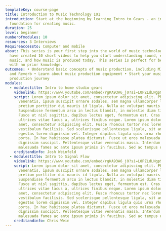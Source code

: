 ```yaml
---
templateKey: course-page
title: Introduction to Music Technology 101
introduction: Start at the beginning by learning Intro to Gears - an important
  foundation for creating music.
duration: 25
level: beginner
numberofmodules: 10
resources: 3 Interviews
Requireaccessto: Computer and mobile
about: This series is your first step into the world of music technology. We
  have created 10 short videos to help you start understanding sound, electronic
  music, and how music is produced today. This series is perfect for beginners
  with no prior knowledge.
outcomes: • Understand basic concepts of music production, including MIDI, EQ
  and Reverb • Learn about music production equipment • Start your music
  production journey
modules:
  - modulestitle: Intro to home studio gears
    videolink: https://www.youtube.com/embed/rgKA93A6_j0?si=L0PZLdLNgp9f4t1Y
    script: Lorem ipsum dolor sit amet, consectetur adipiscing elit. Phasellus
      venenatis, ipsum suscipit ornare sodales, sem magna ullamcorper lacus,
      pretium porttitor dui mauris id ligula. Nulla ac volutpat mauris.
      Suspendisse fermentum arcu in lectus blandit, in molestie diam tincidunt.
      Fusce ut nisl sagittis, dapibus lectus eget, fermentum est. Cras neque ex,
      ultrices vitae lacus a, ultrices finibus neque. Lorem ipsum dolor sit
      amet, consectetur adipiscing elit. Fusce rhoncus tortor nec lorem
      vestibulum facilisis. Sed scelerisque pellentesque ligula, sit amet
      egestas lorem dignissim vel. Integer dapibus ligula quis urna rhoncus
      porta. In hac habitasse platea dictumst. Fusce ut eros malesuada augue
      dignissim suscipit. Pellentesque vitae venenatis massa. Interdum et
      malesuada fames ac ante ipsum primis in faucibus. Sed ac tempus urna.
    creditandinfo: Josh Weinfeld
  - modulestitle: Intro to Signal Flow
    videolink: https://www.youtube.com/embed/rgKA93A6_j0?si=L0PZLdLNgp9f4t1Y
    script: Lorem ipsum dolor sit amet, consectetur adipiscing elit. Phasellus
      venenatis, ipsum suscipit ornare sodales, sem magna ullamcorper lacus,
      pretium porttitor dui mauris id ligula. Nulla ac volutpat mauris.
      Suspendisse fermentum arcu in lectus blandit, in molestie diam tincidunt.
      Fusce ut nisl sagittis, dapibus lectus eget, fermentum est. Cras neque ex,
      ultrices vitae lacus a, ultrices finibus neque. Lorem ipsum dolor sit
      amet, consectetur adipiscing elit. Fusce rhoncus tortor nec lorem
      vestibulum facilisis. Sed scelerisque pellentesque ligula, sit amet
      egestas lorem dignissim vel. Integer dapibus ligula quis urna rhoncus
      porta. In hac habitasse platea dictumst. Fusce ut eros malesuada augue
      dignissim suscipit. Pellentesque vitae venenatis massa. Interdum et
      malesuada fames ac ante ipsum primis in faucibus. Sed ac tempus urna.
    creditandinfo: Chris Wein
---
```

